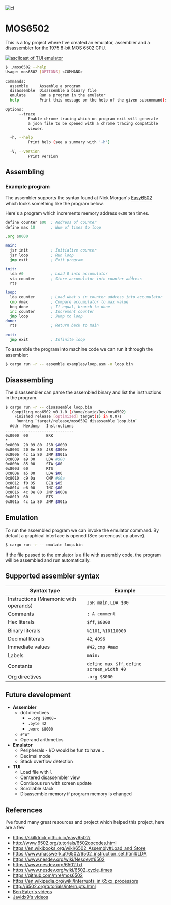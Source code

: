 ![ci](https://github.com/Granddave/mos6502/actions/workflows/ci.yml/badge.svg)

# MOS6502

This is a toy project where I've created an emulator, assembler and a disassembler for the 1975 8-bit MOS 6502 CPU.

[![asciicast of TUI emulator](https://asciinema.org/a/NXcEza2NQAWhok6PgxQD3omvk.svg)](https://asciinema.org/a/NXcEza2NQAWhok6PgxQD3omvk)

```sh
$ ./mos6502 --help
Usage: mos6502 [OPTIONS] <COMMAND>

Commands:
  assemble     Assemble a program
  disassemble  Disassemble a binary file
  emulate      Run a program in the emulator
  help         Print this message or the help of the given subcommand(s)

Options:
      --trace
          Enable chrome tracing which on program exit will generate
          a json file to be opened with a chrome tracing compatible
          viewer.

  -h, --help
          Print help (see a summary with '-h')

  -V, --version
          Print version
```

## Assembling

### Example program

The assembler supports the syntax found at Nick Morgan's [Easy6502](https://skilldrick.github.io/easy6502/) which looks something like the program below.

Here's a program which increments memory address `0x00` ten times.

```asm
define counter $00  ; Address of counter
define max 10       ; Num of times to loop

.org $8000

main:
  jsr init          ; Initialize counter
  jsr loop          ; Run loop
  jmp exit          ; Exit program

init:
  lda #0            ; Load 0 into accumulator
  sta counter       ; Store accumulator into counter address
  rts

loop:
  lda counter       ; Load what's in counter address into accumulator
  cmp #max          ; Compare accumulator to max value
  beq done          ; If equal, branch to done
  inc counter       ; Increment counter
  jmp loop          ; Jump to loop
done:
  rts               ; Return back to main

exit:
  jmp exit          ; Infinite loop
```

To assemble the program into machine code we can run it through the assembler:

```bash
$ cargo run -r -- assemble examples/loop.asm -o loop.bin
```


## Disassembling

The disassembler can parse the assembled binary and list the instructions in the program.

```bash
$ cargo run -r -- disassemble loop.bin
   Compiling mos6502 v0.1.0 (/home/david/Dev/mos6502)
    Finished release [optimized] target(s) in 0.07s
     Running `target/release/mos6502 disassemble loop.bin`
  Addr  Hexdump   Instructions
------------------------------
0x0000  00        BRK
*
0x8000  20 09 80  JSR $8009
0x8003  20 0e 80  JSR $800e
0x8006  4c 1a 80  JMP $801a
0x8009  a9 00     LDA #$00
0x800b  85 00     STA $00
0x800d  60        RTS
0x800e  a5 00     LDA $00
0x8010  c9 0a     CMP #$0a
0x8012  f0 05     BEQ $05
0x8014  e6 00     INC $00
0x8016  4c 0e 80  JMP $800e
0x8019  60        RTS
0x801a  4c 1a 80  JMP $801a
```


## Emulation

To run the assembled program we can invoke the emulator command.
By default a graphical interface is opened (See screencast up above).

```bash
$ cargo run -r -- emulate loop.bin
```

If the file passed to the emulator is a file with assembly code, the program will be assembled and run automatically.


## Supported assembler syntax

| Syntax type                           | Example                                    |
|---------------------------------------|--------------------------------------------|
| Instructions (Mnemonic with operands) | `JSR main`, `LDA $00`                      |
| Comments                              | `; A comment`                              |
| Hex literals                          | `$ff`, `$8000`                             |
| Binary literals                       | `%1101`, `%10110000`                       |
| Decimal literals                      | `42`, `4096`                               |
| Immediate values                      | `#42`, `cmp #max`                          |
| Labels                                | `main:`                                    |
| Constants                             | `define max $ff`, `define screen_width 40` |
| Org directives                        | `.org $8000`                               |


## Future development

- **Assembler**
    - dot directives
        - ~`.org $8000`~
        - `.byte 42`
        - `.word $8000`
    - `#"A"`
    - Operand arithmetics
- **Emulator**
    - Peripherals - I/O would be fun to have...
    - Decimal mode
    - Stack overflow detection
- **TUI**
    - Load file with `l`
    - Centered disassembler view
    - Contiuous run with screen update
    - Scrollable stack
    - Disassemble memory if program memory is changed


## References

I've found many great resources and project which helped this project, here are a few

- https://skilldrick.github.io/easy6502/
- http://www.6502.org/tutorials/6502opcodes.html
- https://en.wikibooks.org/wiki/6502_Assembly#Load_and_Store
- https://www.masswerk.at/6502/6502_instruction_set.html#LDA
- https://www.nesdev.org/wiki/Nesdev#6502
- https://www.nesdev.org/6502.txt
- https://www.nesdev.org/wiki/6502_cycle_times
- https://github.com/mre/mos6502
- https://en.wikipedia.org/wiki/Interrupts_in_65xx_processors
- http://6502.org/tutorials/interrupts.html
- [Ben Eater's videos](https://www.youtube.com/playlist?list=PLowKtXNTBypFbtuVMUVXNR0z1mu7dp7eH)
- [Javidx9's videos](https://www.youtube.com/playlist?list=PLrOv9FMX8xJHqMvSGB_9G9nZZ_4IgteYf)
